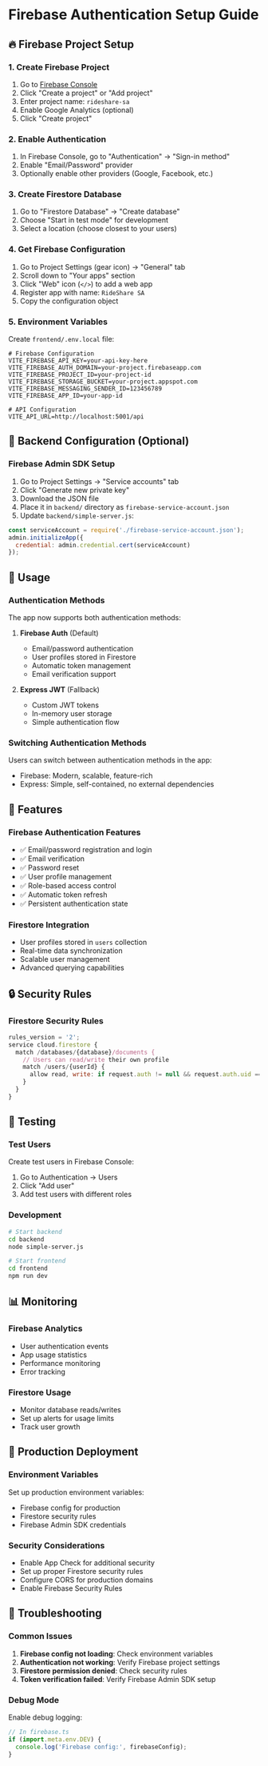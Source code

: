 # Firebase Authentication Setup Guide

## 🔥 Firebase Project Setup

### 1. Create Firebase Project
1. Go to [Firebase Console](https://console.firebase.google.com/)
2. Click "Create a project" or "Add project"
3. Enter project name: `rideshare-sa`
4. Enable Google Analytics (optional)
5. Click "Create project"

### 2. Enable Authentication
1. In Firebase Console, go to "Authentication" → "Sign-in method"
2. Enable "Email/Password" provider
3. Optionally enable other providers (Google, Facebook, etc.)

### 3. Create Firestore Database
1. Go to "Firestore Database" → "Create database"
2. Choose "Start in test mode" for development
3. Select a location (choose closest to your users)

### 4. Get Firebase Configuration
1. Go to Project Settings (gear icon) → "General" tab
2. Scroll down to "Your apps" section
3. Click "Web" icon (`</>`) to add a web app
4. Register app with name: `RideShare SA`
5. Copy the configuration object

### 5. Environment Variables
Create `frontend/.env.local` file:
```env
# Firebase Configuration
VITE_FIREBASE_API_KEY=your-api-key-here
VITE_FIREBASE_AUTH_DOMAIN=your-project.firebaseapp.com
VITE_FIREBASE_PROJECT_ID=your-project-id
VITE_FIREBASE_STORAGE_BUCKET=your-project.appspot.com
VITE_FIREBASE_MESSAGING_SENDER_ID=123456789
VITE_FIREBASE_APP_ID=your-app-id

# API Configuration
VITE_API_URL=http://localhost:5001/api
```

## 🔧 Backend Configuration (Optional)

### Firebase Admin SDK Setup
1. Go to Project Settings → "Service accounts" tab
2. Click "Generate new private key"
3. Download the JSON file
4. Place it in `backend/` directory as `firebase-service-account.json`
5. Update `backend/simple-server.js`:

```javascript
const serviceAccount = require('./firebase-service-account.json');
admin.initializeApp({
  credential: admin.credential.cert(serviceAccount)
});
```

## 🚀 Usage

### Authentication Methods
The app now supports both authentication methods:

1. **Firebase Auth** (Default)
   - Email/password authentication
   - User profiles stored in Firestore
   - Automatic token management
   - Email verification support

2. **Express JWT** (Fallback)
   - Custom JWT tokens
   - In-memory user storage
   - Simple authentication flow

### Switching Authentication Methods
Users can switch between authentication methods in the app:
- Firebase: Modern, scalable, feature-rich
- Express: Simple, self-contained, no external dependencies

## 📱 Features

### Firebase Authentication Features
- ✅ Email/password registration and login
- ✅ Email verification
- ✅ Password reset
- ✅ User profile management
- ✅ Role-based access control
- ✅ Automatic token refresh
- ✅ Persistent authentication state

### Firestore Integration
- User profiles stored in `users` collection
- Real-time data synchronization
- Scalable user management
- Advanced querying capabilities

## 🔒 Security Rules

### Firestore Security Rules
```javascript
rules_version = '2';
service cloud.firestore {
  match /databases/{database}/documents {
    // Users can read/write their own profile
    match /users/{userId} {
      allow read, write: if request.auth != null && request.auth.uid == userId;
    }
  }
}
```

## 🧪 Testing

### Test Users
Create test users in Firebase Console:
1. Go to Authentication → Users
2. Click "Add user"
3. Add test users with different roles

### Development
```bash
# Start backend
cd backend
node simple-server.js

# Start frontend
cd frontend
npm run dev
```

## 📊 Monitoring

### Firebase Analytics
- User authentication events
- App usage statistics
- Performance monitoring
- Error tracking

### Firestore Usage
- Monitor database reads/writes
- Set up alerts for usage limits
- Track user growth

## 🚀 Production Deployment

### Environment Variables
Set up production environment variables:
- Firebase config for production
- Firestore security rules
- Firebase Admin SDK credentials

### Security Considerations
- Enable App Check for additional security
- Set up proper Firestore security rules
- Configure CORS for production domains
- Enable Firebase Security Rules

## 🔧 Troubleshooting

### Common Issues
1. **Firebase config not loading**: Check environment variables
2. **Authentication not working**: Verify Firebase project settings
3. **Firestore permission denied**: Check security rules
4. **Token verification failed**: Verify Firebase Admin SDK setup

### Debug Mode
Enable debug logging:
```javascript
// In firebase.ts
if (import.meta.env.DEV) {
  console.log('Firebase config:', firebaseConfig);
}
```

